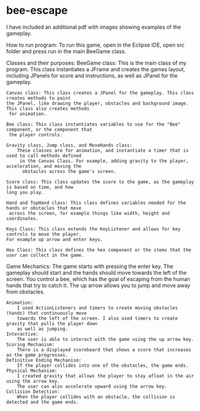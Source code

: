 # bee-escape

I have included an additional pdf with images showing examples of the gameplay.

How to run program:
	To run this game, open in the Eclipse IDE, open src folder and press run in the main BeeGame class.

Classes and their purposes:
	BeeGame class: This is the main class of my program. This class instantiates a JFrame and creates 
	the games layout, including JPanels for score and instructions, as well as JPanel for the gameplay.
	
	Canvas class: This class creates a JPanel for the gameplay. This class creates methods to paint 
	the JPanel, like drawing the player, obstacles and background image. This class also creates methods
	 for animation.
	 
	Bee class: This class instantiates variables to use for the "Bee" component, or the component that
	 the player controls.
	 
	Gravity class, Jump class, and MoveHands class: 
		These classes are for animation, and instantiate a timer that is used to call methods defined
		 in the Canvas Class. For example, adding gravity to the player, acceleration, and moving the
		  obstacles across the game's screen.
		
	Score class: This class updates the score to the game, as the gameplay is based on time, and how 
	long you play.
	
	Hand and TopHand class: This class defines variables needed for the hands or obstacles that move
	 across the screen, for example things like width, height and coordinates.
	
	Keys Class: This class extends the KeyListener and allows for key controls to move the player. 
	For example up arrow and enter keys.
	
	Hex Class: This class defines the hex component or the items that the user can collect in the game.

Game Mechanics:
	The game starts with pressing the enter key. The gameplay should start and the hands should move 
	towards the left of the screen. You control a bee, which has the goal of escaping from the human 
	hands that try to catch it. The up arrow allows you to jump and move away from obstacles.
	
	Animation:
		I used ActionListeners and timers to create moving obstacles (hands) that continuously move 
		towards the left of the screen. I also used timers to create gravity that pulls the player down
		as well as jumping.
	Interactive:
		The user is able to interact with the game using the up arrow key.
	Scoring Mechanism:
		There is a displayed scoreboard that shows a score that increases as the game progresses.
	Definitive Ending Mechanism:
		If the player collides into one of the obstacles, the game ends.
	Physical Mechanism:
		I created gravity that allows the player to stay afloat in the air using the arrow key.
		The user can also accelerate upward using the arrow key.
	Collision Detection:
		When the player collides with an obstacle, the collision is detected and the game ends.
